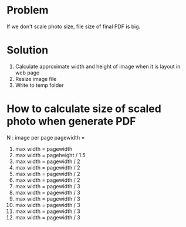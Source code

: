 # Problem
If we don't scale photo size, file size of final PDF is big.

# Solution
1. Calculate approximate width and height of image when it is layout in web page
2. Resize image file
3. Write to temp folder

# How to calculate size of scaled photo when generate PDF

N : image per page
pagewidth = 
1. max width = pagewidth
2. max width = pageheight / 1.5
3. max width = pagewidth / 2
4. max width = pagewidth / 2
5. max width = pagewidth / 2
6. max width = pagewidth / 2
7. max width = pagewidth / 3
8. max width = pagewidth / 3
9. max width = pagewidth / 3
10. max width = pagewidth / 3
11. max width = pagewidth / 3
12. max width = pagewidth / 3